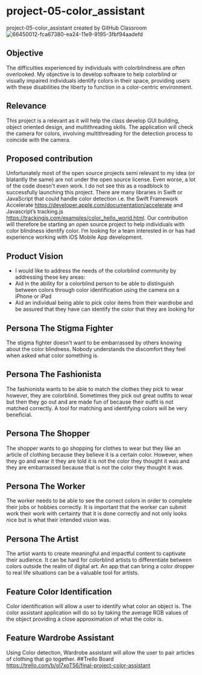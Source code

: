 # project-05-color_assistant
project-05-color_assistant created by GitHub Classroom
![66450012-fca67380-ea24-11e9-9195-3fbf94aadefd](https://user-images.githubusercontent.com/9451941/66450148-6fafea00-ea25-11e9-9acd-cef22bbbd54e.jpeg)
## Objective
The difficulties experienced by individuals with colorblindness are often overlooked. My objective is to develop software to help colorblind or visually impaired individuals identify colors in their space, providing  users with these disabilities the liberty to function in a color-centric environment. 
## Relevance
This project is a relevant as it will help the class develop GUI building, object oriented design, and multithreading skills. The application will check the camera for colors, involving multithreading for the detection process to coincide with the camera. 
## Proposed contribution
Unfortunately most of the open source projects semi relevant to my idea (or blatantly the same) are not under the open source license. Even worse, a lot of the code doesn't even work. I do not see this as a roadblock to successfully launching this project. There are many libraries in Swift or JavaScript that could handle color detection i.e. the Swift Framework Accelerate https://developer.apple.com/documentation/accelerate and Javascript’s tracking.js https://trackingjs.com/examples/color_hello_world.html. Our contribution will therefore be starting an open source project to help individuals with color blindness identify color. I’m looking for a team interested in or has had experience working with iOS Mobile App development.
## Product Vision
- I would like to address the needs of the colorblind community by addressing these key areas:
- Aid in the ability for a colorblind person to be able to distinguish between colors through color identification using the camera on a iPhone or iPad
- Aid an individual being able to pick color items from their wardrobe and be assured that they have can identify the color that they are looking for
## Persona The Stigma Fighter 
The stigma fighter doesn't want to be embarrassed by others knowing about the color blindness.
Nobody understands the discomfort they feel when asked what color something is.
## Persona The Fashionista 
The fashionista wants to be able to match the clothes they pick to wear however, they are colorblind. 
Sometimes they pick out great outfits to wear but then they go out and are made fun of because their outfit is not matched correctly.
A tool for matching and identifying colors will be very beneficial.
## Persona The Shopper
The shopper wants to go shopping for clothes to wear but they like an article of clothing because they believe it is a certain color.
However, when they go and wear it they are told it is not the color they thought it was and they are embarrassed because that is not the color they thought it was.
## Persona The Worker
The worker needs to be able to see the correct colors in order to complete their jobs or hobbies correctly.
It is important that the worker can submit work their work with certainty that it is done correctly and not only looks nice but is what their intended vision was.
## Persona The Artist
The artist wants to create meaningful and impactful content to captivate their audience.
It can be hard for colorblind artists to differentiate between colors outside the realm of digital art.
An app that can bring a color dropper to real life situations can be a valuable tool for artists.
## Feature Color Identification
Color identification will allow a user to identify what color an object is.
The color assistant application will do so by taking the average RGB values of the object providing a close approximation of what the color is.
## Feature Wardrobe Assistant
Using Color detection, Wardrobe assistant will allow the user to pair articles of clothing that go together.
##Trello Board
https://trello.com/b/ol7xoT56/final-project-color-assistant


